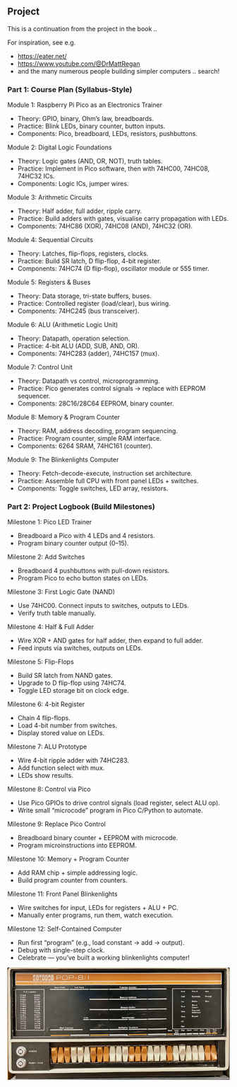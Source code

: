 
## Project

This is a continuation from the project in the book ..

For inspiration, see e.g.
* https://eater.net/
* https://www.youtube.com/@DrMattRegan
* and the many numerous people building simpler computers .. search!


### Part 1: Course Plan (Syllabus-Style)

Module 1: Raspberry Pi Pico as an Electronics Trainer
- Theory: GPIO, binary, Ohm’s law, breadboards.
- Practice: Blink LEDs, binary counter, button inputs.
- Components: Pico, breadboard, LEDs, resistors, pushbuttons.

Module 2: Digital Logic Foundations
- Theory: Logic gates (AND, OR, NOT), truth tables.
- Practice: Implement in Pico software, then with 74HC00, 74HC08, 74HC32 ICs.
- Components: Logic ICs, jumper wires.

Module 3: Arithmetic Circuits
- Theory: Half adder, full adder, ripple carry.
- Practice: Build adders with gates, visualise carry propagation with LEDs.
- Components: 74HC86 (XOR), 74HC08 (AND), 74HC32 (OR).

Module 4: Sequential Circuits
- Theory: Latches, flip-flops, registers, clocks.
- Practice: Build SR latch, D flip-flop, 4-bit register.
- Components: 74HC74 (D flip-flop), oscillator module or 555 timer.

Module 5: Registers & Buses
- Theory: Data storage, tri-state buffers, buses.
- Practice: Controlled register (load/clear), bus wiring.
- Components: 74HC245 (bus transceiver).

Module 6: ALU (Arithmetic Logic Unit)
- Theory: Datapath, operation selection.
- Practice: 4-bit ALU (ADD, SUB, AND, OR).
- Components: 74HC283 (adder), 74HC157 (mux).

Module 7: Control Unit
- Theory: Datapath vs control, microprogramming.
- Practice: Pico generates control signals → replace with EEPROM sequencer.
- Components: 28C16/28C64 EEPROM, binary counter.

Module 8: Memory & Program Counter
- Theory: RAM, address decoding, program sequencing.
- Practice: Program counter, simple RAM interface.
- Components: 6264 SRAM, 74HC161 (counter).

Module 9: The Blinkenlights Computer
- Theory: Fetch-decode-execute, instruction set architecture.
- Practice: Assemble full CPU with front panel LEDs + switches.
- Components: Toggle switches, LED array, resistors.



### Part 2: Project Logbook (Build Milestones)

Milestone 1: Pico LED Trainer
- Breadboard a Pico with 4 LEDs and 4 resistors.
- Program binary counter output (0–15).

Milestone 2: Add Switches
- Breadboard 4 pushbuttons with pull-down resistors.
- Program Pico to echo button states on LEDs.

Milestone 3: First Logic Gate (NAND)
- Use 74HC00. Connect inputs to switches, outputs to LEDs.
- Verify truth table manually.

Milestone 4: Half & Full Adder
- Wire XOR + AND gates for half adder, then expand to full adder.
- Feed inputs via switches, outputs on LEDs.

Milestone 5: Flip-Flops
- Build SR latch from NAND gates.
- Upgrade to D flip-flop using 74HC74.
- Toggle LED storage bit on clock edge.

Milestone 6: 4-bit Register
- Chain 4 flip-flops.
- Load 4-bit number from switches.
- Display stored value on LEDs.

Milestone 7: ALU Prototype
- Wire 4-bit ripple adder with 74HC283.
- Add function select with mux.
- LEDs show results.

Milestone 8: Control via Pico
- Use Pico GPIOs to drive control signals (load register, select ALU op).
- Write small “microcode” program in Pico C/Python to automate.

Milestone 9: Replace Pico Control
- Breadboard binary counter + EEPROM with microcode.
- Program microinstructions into EEPROM.

Milestone 10: Memory + Program Counter
- Add RAM chip + simple addressing logic.
- Build program counter from counters.

Milestone 11: Front Panel Blinkenlights
- Wire switches for input, LEDs for registers + ALU + PC.
- Manually enter programs, run them, watch execution.

Milestone 12: Self-Contained Computer
- Run first “program” (e.g., load constant → add → output).
- Debug with single-step clock.
- Celebrate — you’ve built a working blinkenlights computer!


![PDP-8/1](PDP81.png)
